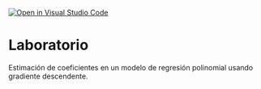 [![Open in Visual Studio Code](https://classroom.github.com/assets/open-in-vscode-c66648af7eb3fe8bc4f294546bfd86ef473780cde1dea487d3c4ff354943c9ae.svg)](https://classroom.github.com/online_ide?assignment_repo_id=7837412&assignment_repo_type=AssignmentRepo)
# Laboratorio

Estimación de coeficientes en un modelo de regresión polinomial usando gradiente descendente.
